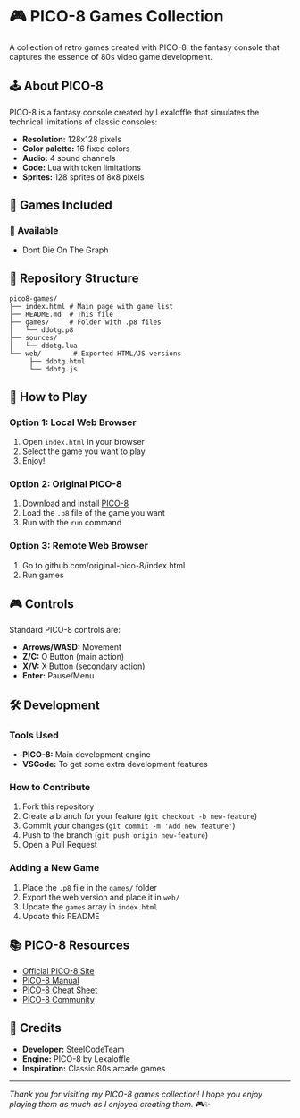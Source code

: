 # 🎮 PICO-8 Games Collection

A collection of retro games created with PICO-8, the fantasy console that captures the essence of 80s video game development.

## 🕹️ About PICO-8

PICO-8 is a fantasy console created by Lexaloffle that simulates the technical limitations of classic consoles:

- **Resolution:** 128x128 pixels
- **Color palette:** 16 fixed colors
- **Audio:** 4 sound channels
- **Code:** Lua with token limitations
- **Sprites:** 128 sprites of 8x8 pixels

## 🎯 Games Included

### 🚀 Available
- Dont Die On The Graph

## 📁 Repository Structure

```
pico8-games/
├── index.html # Main page with game list
├── README.md  # This file
├── games/     # Folder with .p8 files
│   └── ddotg.p8
├── sources/
│   └── ddotg.lua
└── web/        # Exported HTML/JS versions
     ├── ddotg.html
     └── ddotg.js
```

## 🚀 How to Play

### Option 1: Local Web Browser
1. Open `index.html` in your browser
2. Select the game you want to play
3. Enjoy!

### Option 2: Original PICO-8
1. Download and install [PICO-8](https://www.lexaloffle.com/pico-8.php)
2. Load the `.p8` file of the game you want
3. Run with the `run` command

### Option 3: Remote Web Browser
1. Go to github.com/original-pico-8/index.html
3. Run games

## 🎮 Controls

Standard PICO-8 controls are:

- **Arrows/WASD:** Movement
- **Z/C:** O Button (main action)
- **X/V:** X Button (secondary action)
- **Enter:** Pause/Menu

## 🛠️ Development

### Tools Used
- **PICO-8:** Main development engine
- **VSCode:** To get some extra development features

### How to Contribute
1. Fork this repository
2. Create a branch for your feature (`git checkout -b new-feature`)
3. Commit your changes (`git commit -m 'Add new feature'`)
4. Push to the branch (`git push origin new-feature`)
5. Open a Pull Request

### Adding a New Game
1. Place the `.p8` file in the `games/` folder
2. Export the web version and place it in `web/`
3. Update the `games` array in `index.html`
4. Update this README

## 📚 PICO-8 Resources

- [Official PICO-8 Site](https://www.lexaloffle.com/pico-8.php)
- [PICO-8 Manual](https://www.lexaloffle.com/dl/docs/pico-8_manual.html)
- [PICO-8 Cheat Sheet](https://ztiromoritz.github.io/pico-8-cheatsheet/)
- [PICO-8 Community](https://www.lexaloffle.com/bbs/?cat=7)

## 🤝 Credits

- **Developer:** SteelCodeTeam
- **Engine:** PICO-8 by Lexaloffle
- **Inspiration:** Classic 80s arcade games

---

*Thank you for visiting my PICO-8 games collection! I hope you enjoy playing them as much as I enjoyed creating them.* 🎮✨
